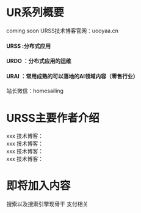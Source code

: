 #   UR系列概要
   coming soon
   URSS技术博客官网：uooyaa.cn  
   #### URSS :分布式应用
   #### URDO ：分布式应用的运维
   #### URAI  ：常用成熟的可以落地的AI领域内容（零售行业）
   
   站长微信：homesailing
  
#   URSS主要作者介绍  
   xxx  技术博客：  
   xxx  技术博客：   
   xxx  技术博客：   
   xxx  技术博客：
   
   
#   即将加入内容
   搜索以及搜索引擎现骨干
   支付相关
   
   
   
   